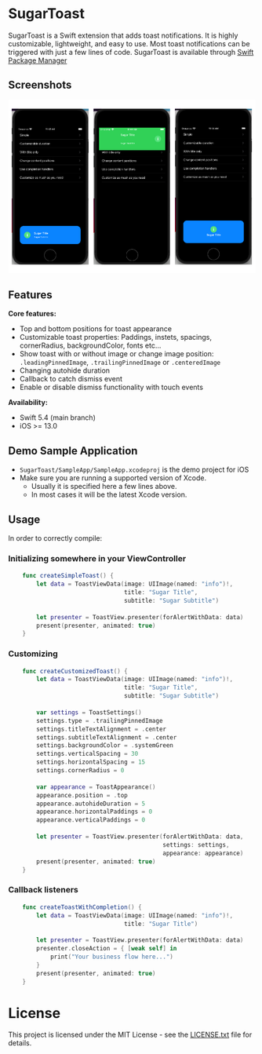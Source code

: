 SugarToast
=============

SugarToast is a Swift extension that adds toast notifications. It is highly customizable, lightweight, and easy to use. Most toast notifications can be triggered with just a few lines of code.
SugarToast is available through [Swift Package Manager](https://www.swift.org/package-manager/)

Screenshots
---------
![alt tag](https://github.com/Gishyan93/SugarToast/blob/main/Assets/example-1.jpg)

Features
---------

**Core features:**
 - Top and bottom positions for toast appearance
 - Customizable toast properties: Paddings, instets, spacings, cornerRadius, backgroundColor, fonts etc...
 - Show toast with or without image or change image position: `.leadingPinnedImage`, `.trailingPinnedImage` or `.centeredImage`
 - Changing autohide duration
 - Callback to catch dismiss event
 - Enable or disable dismiss functionality with touch events

**Availability:**
 - Swift 5.4 (main branch)
 - iOS >= 13.0

## Demo Sample Application

* `SugarToast/SampleApp/SampleApp.xcodeproj` is the demo project for iOS
* Make sure you are running a supported version of Xcode.
  * Usually it is specified here a few lines above.
  * In most cases it will be the latest Xcode version.


## Usage

In order to correctly compile:

### Initializing somewhere in your ViewController
```swift
    func createSimpleToast() {
        let data = ToastViewData(image: UIImage(named: "info")!,
                                 title: "Sugar Title",
                                 subtitle: "Sugar Subtitle")
                    
        let presenter = ToastView.presenter(forAlertWithData: data)
        present(presenter, animated: true)
    }
```

### Customizing
```swift
    func createCustomizedToast() {
        let data = ToastViewData(image: UIImage(named: "info")!,
                                 title: "Sugar Title",
                                 subtitle: "Sugar Subtitle")
        
        var settings = ToastSettings()
        settings.type = .trailingPinnedImage
        settings.titleTextAlignment = .center
        settings.subtitleTextAlignment = .center
        settings.backgroundColor = .systemGreen
        settings.verticalSpacing = 30
        settings.horizontalSpacing = 15
        settings.cornerRadius = 0

        var appearance = ToastAppearance()
        appearance.position = .top
        appearance.autohideDuration = 5
        appearance.horizontalPaddings = 0
        appearance.verticalPaddings = 0
        
        let presenter = ToastView.presenter(forAlertWithData: data,
                                            settings: settings,
                                            appearance: appearance)
        present(presenter, animated: true)
    }
```

### Callback listeners
```swift
    func createToastWithCompletion() {
        let data = ToastViewData(image: UIImage(named: "info")!,
                                 title: "Sugar Title")
                    
        let presenter = ToastView.presenter(forAlertWithData: data)
        presenter.closeAction = { [weak self] in
            print("Your business flow here...")
        }
        present(presenter, animated: true)
    }
```
# License
This project is licensed under the MIT License - see the [LICENSE.txt](LICENSE.txt) file for details.
